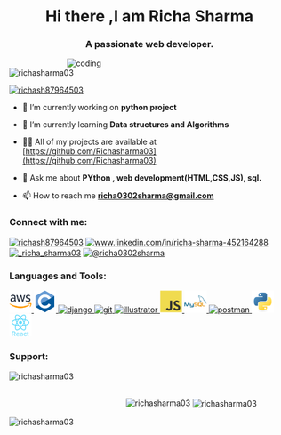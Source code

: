<h1 align="center">Hi there ,I am Richa Sharma</h1>
<h3 align="center">A passionate web developer.</h3>

<img align="right" alt="coding" width="400" src="https://user-images.githubusercontent.com/74038190/236119160-976a0405-caa7-470c-9356-16d43402ea0a.gif">

<p align="left"> <img src="https://komarev.com/ghpvc/?username=richasharma03&label=Profile%20views&color=0e75b6&style=flat" alt="richasharma03" /> </p>

<p align="left"> <a href="https://twitter.com/richash87964503" target="blank"><img src="https://img.shields.io/twitter/follow/richash87964503?logo=twitter&style=for-the-badge" alt="richash87964503" /></a> </p>

- 🔭 I’m currently working on **python project**

- 🌱 I’m currently learning **Data structures and Algorithms**

- 👨‍💻 All of my projects are available at [https://github.com/Richasharma03](https://github.com/Richasharma03)

- 💬 Ask me about **PYthon , web development(HTML,CSS,JS), sql.**

- 📫 How to reach me **richa0302sharma@gmail.com**

<h3 align="left">Connect with me:</h3>
<p align="left">
<a href="https://twitter.com/richash87964503" target="blank"><img align="center" src="https://raw.githubusercontent.com/rahuldkjain/github-profile-readme-generator/master/src/images/icons/Social/twitter.svg" alt="richash87964503" height="30" width="40" /></a>
<a href="https://linkedin.com/in/www.linkedin.com/in/richa-sharma-452164288" target="blank"><img align="center" src="https://raw.githubusercontent.com/rahuldkjain/github-profile-readme-generator/master/src/images/icons/Social/linked-in-alt.svg" alt="www.linkedin.com/in/richa-sharma-452164288" height="30" width="40" /></a>
<a href="https://instagram.com/_richa_sharma03" target="blank"><img align="center" src="https://raw.githubusercontent.com/rahuldkjain/github-profile-readme-generator/master/src/images/icons/Social/instagram.svg" alt="_richa_sharma03" height="30" width="40" /></a>
<a href="https://www.hackerrank.com/@richa0302sharma" target="blank"><img align="center" src="https://raw.githubusercontent.com/rahuldkjain/github-profile-readme-generator/master/src/images/icons/Social/hackerrank.svg" alt="@richa0302sharma" height="30" width="40" /></a>
</p>

<h3 align="left">Languages and Tools:</h3>
<p align="left"> <a href="https://aws.amazon.com" target="_blank" rel="noreferrer"> <img src="https://raw.githubusercontent.com/devicons/devicon/master/icons/amazonwebservices/amazonwebservices-original-wordmark.svg" alt="aws" width="40" height="40"/> </a> <a href="https://www.cprogramming.com/" target="_blank" rel="noreferrer"> <img src="https://raw.githubusercontent.com/devicons/devicon/master/icons/c/c-original.svg" alt="c" width="40" height="40"/> </a> <a href="https://www.djangoproject.com/" target="_blank" rel="noreferrer"> <img src="https://cdn.worldvectorlogo.com/logos/django.svg" alt="django" width="40" height="40"/> </a> <a href="https://git-scm.com/" target="_blank" rel="noreferrer"> <img src="https://www.vectorlogo.zone/logos/git-scm/git-scm-icon.svg" alt="git" width="40" height="40"/> </a> <a href="https://www.adobe.com/in/products/illustrator.html" target="_blank" rel="noreferrer"> <img src="https://www.vectorlogo.zone/logos/adobe_illustrator/adobe_illustrator-icon.svg" alt="illustrator" width="40" height="40"/> </a> <a href="https://developer.mozilla.org/en-US/docs/Web/JavaScript" target="_blank" rel="noreferrer"> <img src="https://raw.githubusercontent.com/devicons/devicon/master/icons/javascript/javascript-original.svg" alt="javascript" width="40" height="40"/> </a> <a href="https://www.mysql.com/" target="_blank" rel="noreferrer"> <img src="https://raw.githubusercontent.com/devicons/devicon/master/icons/mysql/mysql-original-wordmark.svg" alt="mysql" width="40" height="40"/> </a> <a href="https://postman.com" target="_blank" rel="noreferrer"> <img src="https://www.vectorlogo.zone/logos/getpostman/getpostman-icon.svg" alt="postman" width="40" height="40"/> </a> <a href="https://www.python.org" target="_blank" rel="noreferrer"> <img src="https://raw.githubusercontent.com/devicons/devicon/master/icons/python/python-original.svg" alt="python" width="40" height="40"/> </a> <a href="https://reactjs.org/" target="_blank" rel="noreferrer"> <img src="https://raw.githubusercontent.com/devicons/devicon/master/icons/react/react-original-wordmark.svg" alt="react" width="40" height="40"/> </a> </p>

<h3 align="left">Support:</h3>
<p><a href="https://www.buymeacoffee.com/richasharma03"> <img align="left" src="https://cdn.buymeacoffee.com/buttons/v2/default-yellow.png" height="50" width="210" alt="richasharma03" /></a></p><br><br>

<p><img align="left" src="https://github-readme-stats.vercel.app/api/top-langs?username=richasharma03&show_icons=true&locale=en&layout=compact" alt="richasharma03" /></p>

<p>&nbsp;<img align="center" src="https://github-readme-stats.vercel.app/api?username=richasharma03&show_icons=true&locale=en" alt="richasharma03" /></p>

<p><img align="center" src="https://github-readme-streak-stats.herokuapp.com/?user=richasharma03&" alt="richasharma03" /></p>

